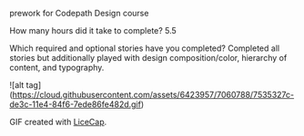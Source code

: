 prework for Codepath Design course

How many hours did it take to complete? 5.5

Which required and optional stories have you completed? Completed all stories but additionally played with design composition/color, hierarchy of content, and typography.


 ![alt tag] (https://cloud.githubusercontent.com/assets/6423957/7060788/7535327c-de3c-11e4-84f6-7ede86fe482d.gif)

GIF created with [LiceCap](http://www.cockos.com/licecap/).

